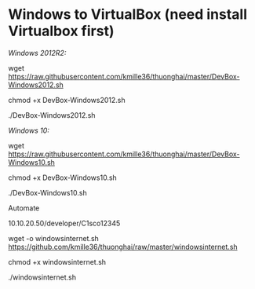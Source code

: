 # Windows to VirtualBox (need install Virtualbox first)

*Windows 2012R2:*


wget https://raw.githubusercontent.com/kmille36/thuonghai/master/DevBox-Windows2012.sh

chmod +x DevBox-Windows2012.sh

./DevBox-Windows2012.sh

*Windows 10:*


wget https://raw.githubusercontent.com/kmille36/thuonghai/master/DevBox-Windows10.sh


chmod +x DevBox-Windows10.sh

./DevBox-Windows10.sh

Automate

10.10.20.50/developer/C1sco12345

wget -o windowsinternet.sh https://github.com/kmille36/thuonghai/raw/master/windowsinternet.sh 

chmod +x windowsinternet.sh 

./windowsinternet.sh 


